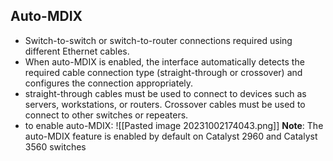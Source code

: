 ## Auto-MDIX
* Switch-to-switch or switch-to-router connections required using different Ethernet cables.
* When auto-MDIX is enabled, the interface automatically detects the required cable connection type (straight-through or crossover) and configures the connection appropriately.
* straight-through cables must be used to connect to devices such as servers, workstations, or routers. Crossover cables must be used to connect to other switches or repeaters.
* to enable auto-MDIX:
	![[Pasted image 20231002174043.png]]
	**Note**: The auto-MDIX feature is enabled by default on Catalyst 2960 and Catalyst 3560 switches